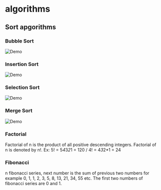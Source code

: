 # algorithms
## Sort apgorithms
### Bubble Sort
![Demo](https://upload.wikimedia.org/wikipedia/commons/c/c8/Bubble-sort-example-300px.gif) 
### Insertion Sort
![Demo](https://upload.wikimedia.org/wikipedia/commons/0/0f/Insertion-sort-example-300px.gif) 
### Selection Sort
![Demo](https://upload.wikimedia.org/wikipedia/commons/9/94/Selection-Sort-Animation.gif) 
### Merge Sort
![Demo](https://upload.wikimedia.org/wikipedia/commons/c/cc/Merge-sort-example-300px.gif)
### Factorial
Factorial of n is the product of all positive descending integers. Factorial of n is denoted by n!.
Ex: 5! = 5*4*3*2*1 = 120 / 4! = 4*3*2*1 = 24
### Fibonacci
n fibonacci series, next number is the sum of previous two numbers for example 0, 1, 1, 2, 3, 5, 8, 13, 21, 34, 55 etc. The first two numbers of fibonacci series are 0 and 1.
